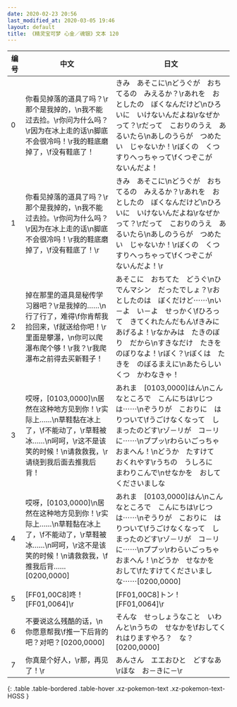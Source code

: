 ```yaml
---
date: 2020-02-23 20:56
last_modified_at: 2020-03-05 19:46
layout: default
title: 《精灵宝可梦 心金／魂银》文本 120
---
```

| 编号 | 中文 | 日文 |
| ---- | ---- | ---- |
| 0 | 你看见掉落的道具了吗？\r那个是我掉的，\n我不能过去捡。\r你问为什么吗？\r因为在冰上走的话\n脚底不会很冷吗！\r我的鞋底磨掉了，\f没有鞋底了！ | きみ　あそこに\nどうぐが　おちてるの　みえるか？\rあれを　おとしたの　ぼくなんだけど\nひろいに　いけないんだよね\rなぜかって？\rだって　こおりのうえ　あるいたら\nあしのうらが　つめたい　じゃないか！\rぼくの　くつ　すりへっちゃって\fくつぞこが　ないんだよ！ |
| 1 | 你看见掉落的道具了吗？\r那个是我掉的，\n我不能过去捡。\r你问为什么吗？\r因为在冰上走的话\n脚底不会很冷吗！\r我的鞋底磨掉了，\f没有鞋底了！\r | きみ　あそこに\nどうぐが　おちてるの　みえるか？\rあれを　おとしたの　ぼくなんだけど\nひろいに　いけないんだよね\rなぜかって？\rだって　こおりのうえ　あるいたら\nあしのうらが　つめたい　じゃないか！\rぼくの　くつ　すりへっちゃって\fくつぞこが　ないんだよ！\r |
| 2 | 掉在那里的道具是秘传学习器吧？\r是我掉的……\n行了行了，难得\f你肯帮我捡回来，\f就送给你吧！\r里面是攀瀑，\n你可以爬瀑布爬个够！\r我？\r我爬瀑布之前得去买新鞋子！ | あそこに　おちてた　どうぐ\nひでんマシン　だったでしょ？\rおとしたのは　ぼくだけど⋯⋯\nい－よ　い－よ　せっかく\fひろって　きてくれたんだもん\fきみに　あげるよ！\rなかみは　たきのぼり　だから\nすきなだけ　たきを　のぼりなよ！\rぼく？\rぼくは　たきを　のぼるまえに\nあたらしい　くつ　かわなきゃ！ |
| 3 | 哎呀，[0103,0000]\n居然在这种地方见到你！\r实际上……\n草鞋黏在冰上了，\f不能动了，\r草鞋被冰……\n呵呵，\r这不是该笑的时候！\n请救救我，\r请绕到我后面去推我后背！ | あれま　[0103,0000]はん\nこんなところで　こんにちは\rじつは⋯⋯\nぞうりが　こおりに　はりついて\fうごけなくなって　しまったのどす\rゾ－リが　コ－リに⋯⋯\nププッ\rわらいごっちゃ　おまへん！\nどうか　たすけて　おくれやす\rうちの　うしろに　まわりこんで\nせなかを　おして　くださいましな |
| 4 | 哎呀，[0103,0000]\n居然在这种地方见到你！\r实际上……\n草鞋黏在冰上了，\f不能动了，\r草鞋被冰……\n呵呵，\r这不是该笑的时候！\n请救救我，\f推我后背……[0200,0000] | あれま　[0103,0000]はん\nこんなところで　こんにちは\rじつは⋯⋯\nぞうりが　こおりに　はりついて\fうごけなくなって　しまったのどす\rゾ－リが　コ－リに⋯⋯\nププッ\rわらいごっちゃ　おまへん！\nどうか　せなかを　おして\fたすけてくださいましな⋯⋯[0200,0000] |
| 5 | [FF01,00C8]咚！[FF01,0064]\r | [FF01,00C8]トン！[FF01,0064]\r |
| 6 | 不要说这么残酷的话，\n你愿意帮我\f推一下后背的吧？对吧？[0200,0000] | そんな　せっしょうなこと　いわんと\nうちの　せなかを\fおしてくれはりますやろ？　な？[0200,0000] |
| 7 | 你真是个好人，\r那，再见了！\r | あんさん　エエおひと　どすなあ\rほな　お－きに－\r |
{: .table .table-bordered .table-hover .xz-pokemon-text .xz-pokemon-text-HGSS }